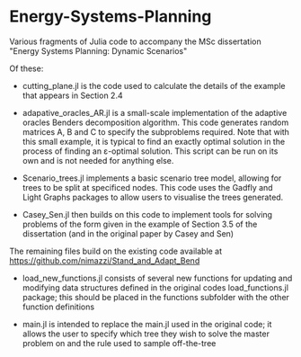 # Energy-Systems-Planning

Various fragments of Julia code to accompany the MSc dissertation "Energy Systems Planning: Dynamic Scenarios"

Of these:

* cutting_plane.jl is the code used to calculate the details of the example that appears in Section 2.4

* adapative_oracles_AR.jl is a small-scale implementation of the adaptive oracles Benders decomposition algorithm.  This code generates random matrices A, B and C to specify the subproblems required.  Note that with this small example, it is typical to find an exactly optimal solution in the process of finding an ε-optimal solution.  This script can be run on its own and is not needed for anything else.

* Scenario_trees.jl implements a basic scenario tree model, allowing for trees to be split at specificed nodes.  This code uses the Gadfly and Light Graphs packages to allow users to visualise the trees generated.

* Casey_Sen.jl then builds on this code to implement tools for solving problems of the form given in the example of Section 3.5 of the dissertation (and in the original paper by Casey and Sen)

The remaining files build on the existing code available at https://github.com/nimazzi/Stand_and_Adapt_Bend

* load_new_functions.jl consists of several new functions for updating and modifying data structures defined in the original codes load_functions.jl package; this should be placed in the functions subfolder with the other function definitions

* main.jl is intended to replace the main.jl used in the original code; it allows the user to specify which tree they wish to solve the master problem on and the rule used to sample off-the-tree
